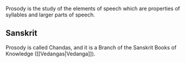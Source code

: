 Prosody is the study of the elements of speech which are properties of syllables and larger parts of speech.

## Sanskrit

Prosody is called Chandas, and it is a Branch of the Sanskrit Books of Knowledge ([[Vedangas|Vedanga]]).